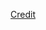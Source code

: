 






[Credit](https://gcits.com/knowledge-base/warn-users-external-email-arrives-display-name-someone-organisation/)